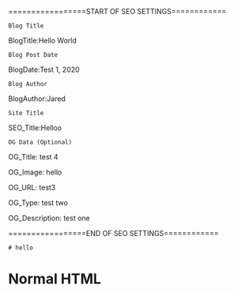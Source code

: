 =================START OF SEO SETTINGS============

<code>Blog Title</code>

BlogTitle:Hello World

<code>Blog Post Date</code>

BlogDate:Test 1, 2020


<code>Blog Author</code>

BlogAuthor:Jared

<code>Site Title</code>

SEO_Title:Helloo

<code>OG Data (Optional)</code>

OG_Title: test 4

OG_Image: hello

OG_URL: test3

OG_Type: test two

OG_Description: test one

=================END OF SEO SETTINGS============

<github-md>
   
    
    # hello

</github-md>

<h1> Normal HTML </h1> 
